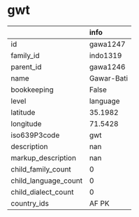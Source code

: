 # gwt
|                      | info       |
|:---------------------|:-----------|
| id                   | gawa1247   |
| family_id            | indo1319   |
| parent_id            | gawa1246   |
| name                 | Gawar-Bati |
| bookkeeping          | False      |
| level                | language   |
| latitude             | 35.1982    |
| longitude            | 71.5428    |
| iso639P3code         | gwt        |
| description          | nan        |
| markup_description   | nan        |
| child_family_count   | 0          |
| child_language_count | 0          |
| child_dialect_count  | 0          |
| country_ids          | AF PK      |